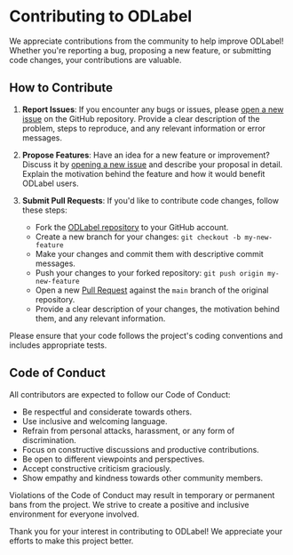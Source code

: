 # Contributing to ODLabel

We appreciate contributions from the community to help improve ODLabel! Whether you're reporting a bug, proposing a new feature, or submitting code changes, your contributions are valuable.

## How to Contribute

1. **Report Issues**: If you encounter any bugs or issues, please [open a new issue](https://github.com/Ziad-Algrafi/odlabel/issues/new) on the GitHub repository. Provide a clear description of the problem, steps to reproduce, and any relevant information or error messages.

2. **Propose Features**: Have an idea for a new feature or improvement? Discuss it by [opening a new issue](https://github.com/Ziad-Algrafi/odlabel/issues/new) and describe your proposal in detail. Explain the motivation behind the feature and how it would benefit ODLabel users.

3. **Submit Pull Requests**: If you'd like to contribute code changes, follow these steps:

   - Fork the [ODLabel repository](https://github.com/Ziad-Algrafi/odlabel) to your GitHub account.
   - Create a new branch for your changes: `git checkout -b my-new-feature`
   - Make your changes and commit them with descriptive commit messages.
   - Push your changes to your forked repository: `git push origin my-new-feature`
   - Open a new [Pull Request](https://github.com/Ziad-Algrafi/odlabel/pulls) against the `main` branch of the original repository.
   - Provide a clear description of your changes, the motivation behind them, and any relevant information.

Please ensure that your code follows the project's coding conventions and includes appropriate tests.

## Code of Conduct

All contributors are expected to follow our Code of Conduct:

- Be respectful and considerate towards others.
- Use inclusive and welcoming language.
- Refrain from personal attacks, harassment, or any form of discrimination.
- Focus on constructive discussions and productive contributions.
- Be open to different viewpoints and perspectives.
- Accept constructive criticism graciously.
- Show empathy and kindness towards other community members.

Violations of the Code of Conduct may result in temporary or permanent bans from the project. We strive to create a positive and inclusive environment for everyone involved.

Thank you for your interest in contributing to ODLabel! We appreciate your efforts to make this project better.
